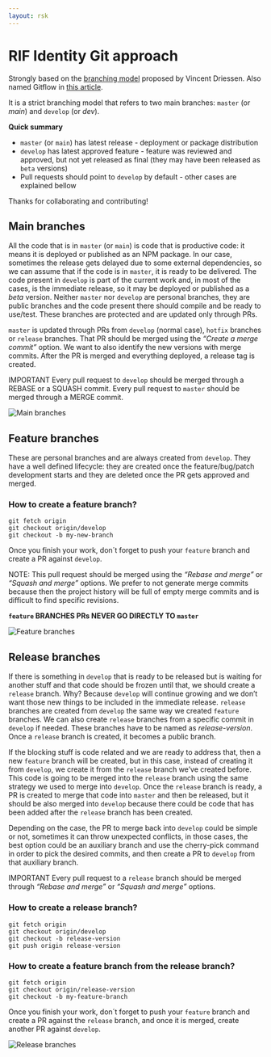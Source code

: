 ```yaml
---
layout: rsk
---
```


# RIF Identity Git approach

Strongly based on the [branching model](https://nvie.com/posts/a-successful-git-branching-model/) proposed by Vincent Driessen. Also named Gitflow in [this article](https://www.atlassian.com/git/tutorials/comparing-workflows/gitflow-workflow).

It is a strict branching model that refers to two main branches: `master` (or _main_) and `develop` (or _dev_).

**Quick summary**

- `master` (or `main`) has latest release - deployment or package distribution
- `develop` has latest approved feature - feature was reviewed and approved, but not yet released as final (they may have been released as `beta` versions)
- Pull requests should point to `develop` by default - other cases are explained bellow

Thanks for collaborating and contributing!

## Main branches 

All the code that is in `master` (or `main`) is code that is productive code: it means it is deployed or published as an NPM package. In our case, sometimes the release gets delayed due to some external dependencies, so we can assume that if the code is in `master`, it is ready to be delivered.
The code present in `develop` is part of the current work and, in most of the cases, is the immediate release, so it may be deployed or published as a _beta_ version. Neither `master` nor `develop` are personal branches, they are public branches and the code present there should compile and be ready to use/test. These branches are protected and are updated only through PRs.

`master` is updated through PRs from `develop` (normal case), `hotfix` branches or `release` branches. That PR should be merged using the _“Create a merge commit”_ option. We want to also identify the new versions with merge commits. After the PR is merged and everything deployed, a release tag is created.

IMPORTANT
Every pull request to `develop` should be merged through a REBASE or a SQUASH commit.
Every pull request to `master` should be merged through a MERGE commit.

![Main branches](../assets/img/main-branches.png)

## Feature branches

These are personal branches and are always created from `develop`. They have a well defined lifecycle: they are created once the feature/bug/patch development starts and they are deleted once the PR gets approved and merged.

### How to create a feature branch?
```
git fetch origin
git checkout origin/develop
git checkout -b my-new-branch
```

Once you finish your work, don´t forget to push your `feature` branch and create a PR against `develop`.

NOTE: This pull request should be merged using the _“Rebase and merge”_ or _“Squash and merge”_ options. We prefer to not generate merge commits because then the project history will be full of empty merge commits and is difficult to find specific revisions.

**`feature` BRANCHES PRs NEVER GO DIRECTLY TO `master`**

![Feature branches](../assets/img/feature-branches.png)

## Release branches

If there is something in `develop` that is ready to be released but is waiting for another stuff and that code should be frozen until that, we should create a `release` branch. Why? Because `develop` will continue growing and we don’t want those new things to be included in the immediate release. `release` branches are created from `develop` the same way we created `feature` branches. We can also create `release` branches from a specific commit in `develop` if needed. These branches have to be named as _release-version_. Once a `release` branch is created, it becomes a public branch.

If the blocking stuff is code related and we are ready to address that, then a new `feature` branch will be created, but in this case, instead of creating it from `develop`, we create it from the `release` branch we’ve created before. This code is going to be merged into the `release` branch using the same strategy we used to merge into `develop`.
Once the `release` branch is ready, a PR is created to merge that code into `master` and then be released, but it should be also merged into `develop` because there could be code that has been added after the `release` branch has been created. 

Depending on the case, the PR to merge back into `develop` could be simple or not, sometimes it can throw unexpected conflicts, in those cases, the best option could be an auxiliary branch and use the cherry-pick command in order to pick the desired commits, and then create a PR to `develop` from that auxiliary branch.

IMPORTANT
Every pull request to a `release` branch should be merged through _“Rebase and merge”_ or _“Squash and merge”_ options.

### How to create a release branch?

```
git fetch origin
git checkout origin/develop
git checkout -b release-version
git push origin release-version
```

### How to create a feature branch from the release branch?

```
git fetch origin
git checkout origin/release-version
git checkout -b my-feature-branch
```

Once you finish your work, don´t forget to push your `feature` branch and create a PR against the `release` branch, and once it is merged, create another PR against `develop`.

![Release branches](../assets/img/release-branches.png)
